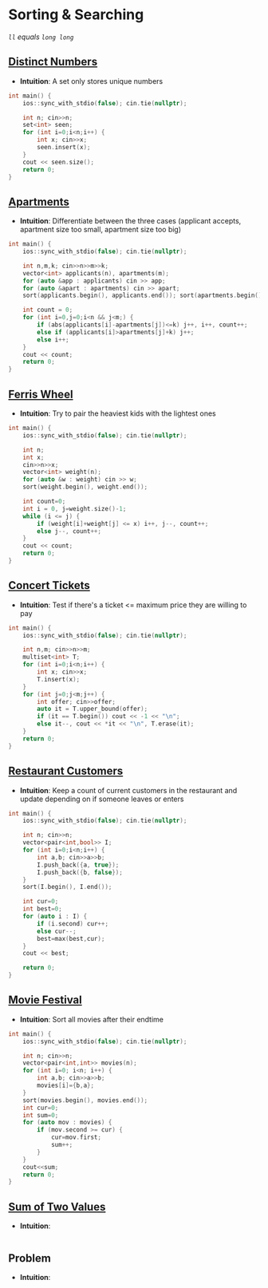 # Sorting & Searching

*`ll` equals `long long`*

## [Distinct Numbers](https://cses.fi/problemset/task/1621)
- **Intuition**: A set only stores unique numbers
```cpp
int main() {
    ios::sync_with_stdio(false); cin.tie(nullptr);

    int n; cin>>n;
    set<int> seen;
    for (int i=0;i<n;i++) {
        int x; cin>>x;
        seen.insert(x);
    }
    cout << seen.size();
    return 0;
}
```

## [Apartments](https://cses.fi/problemset/task/1084)
- **Intuition**: Differentiate between the three cases (applicant accepts, apartment size too small, apartment size too big)
```cpp
int main() {
    ios::sync_with_stdio(false); cin.tie(nullptr);

    int n,m,k; cin>>n>>m>>k;
    vector<int> applicants(n), apartments(m);
    for (auto &app : applicants) cin >> app;
    for (auto &apart : apartments) cin >> apart;
    sort(applicants.begin(), applicants.end()); sort(apartments.begin(), apartments.end());

    int count = 0;
    for (int i=0,j=0;i<n && j<m;) {
        if (abs(applicants[i]-apartments[j])<=k) j++, i++, count++;
        else if (applicants[i]>apartments[j]+k) j++;
        else i++;
    }
    cout << count;
    return 0;
}
```

## [Ferris Wheel](https://cses.fi/problemset/task/1090)
- **Intuition**: Try to pair the heaviest kids with the lightest ones
```cpp
int main() {
    ios::sync_with_stdio(false); cin.tie(nullptr);

    int n;
    int x;
    cin>>n>>x;
    vector<int> weight(n);
    for (auto &w : weight) cin >> w;
    sort(weight.begin(), weight.end());

    int count=0;
    int i = 0, j=weight.size()-1;
    while (i <= j) {
        if (weight[i]+weight[j] <= x) i++, j--, count++;
        else j--, count++;
    }
    cout << count;
    return 0;
}
```

## [Concert Tickets](https://cses.fi/problemset/task/1091)
- **Intuition**: Test if there's a ticket <= maximum price they are willing to pay
```cpp
int main() {
    ios::sync_with_stdio(false); cin.tie(nullptr);

    int n,m; cin>>n>>m;
    multiset<int> T;
    for (int i=0;i<n;i++) {
        int x; cin>>x;
        T.insert(x);
    }
    for (int j=0;j<m;j++) {
        int offer; cin>>offer;
        auto it = T.upper_bound(offer);
        if (it == T.begin()) cout << -1 << "\n";
        else it--, cout << *it << "\n", T.erase(it);
    }
    return 0;
}
```

## [Restaurant Customers](https://cses.fi/problemset/task/1619)
- **Intuition**: Keep a count of current customers in the restaurant and update depending on if someone leaves or enters
```cpp
int main() {
    ios::sync_with_stdio(false); cin.tie(nullptr);

    int n; cin>>n;
    vector<pair<int,bool>> I;
    for (int i=0;i<n;i++) {
        int a,b; cin>>a>>b;
        I.push_back({a, true});
        I.push_back({b, false});
    }
    sort(I.begin(), I.end());

    int cur=0;
    int best=0;
    for (auto i : I) {
        if (i.second) cur++;
        else cur--;
        best=max(best,cur);
    }
    cout << best;

    return 0;
}
```

## [Movie Festival](https://cses.fi/problemset/task/1629)
- **Intuition**: Sort all movies after their endtime
```cpp
int main() {
    ios::sync_with_stdio(false); cin.tie(nullptr);

    int n; cin>>n;
    vector<pair<int,int>> movies(n);
    for (int i=0; i<n; i++) {
        int a,b; cin>>a>>b;
        movies[i]={b,a};
    }
    sort(movies.begin(), movies.end());
    int cur=0;
    int sum=0;
    for (auto mov : movies) {
        if (mov.second >= cur) {
            cur=mov.first;
            sum++;
        }
    }
    cout<<sum;
    return 0;
}
```

## [Sum of Two Values](https://cses.fi/problemset/task/1640)
- **Intuition**: 
```cpp

```

## Problem
- **Intuition**: 
```cpp

```